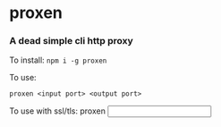 # proxen
### A dead simple cli http proxy

To install: `npm i -g proxen`

To use:

    proxen <input port> <output port>


To use with ssl/tls:
    proxen <input port> <output port> <cert file path> <key file path>